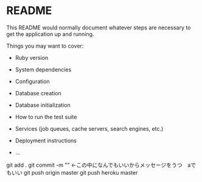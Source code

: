 # README

This README would normally document whatever steps are necessary to get the
application up and running.

Things you may want to cover:

* Ruby version

* System dependencies

* Configuration

* Database creation

* Database initialization

* How to run the test suite

* Services (job queues, cache servers, search engines, etc.)

* Deployment instructions

* ...

git add .
git commit -m ""  ←この中になんでもいいからメッセージをうつ　aでもいい
git push origin master
git push heroku master